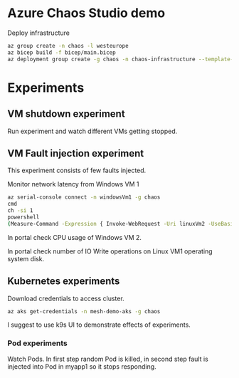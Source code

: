 # Azure Chaos Studio demo

Deploy infrastructure

```bash
az group create -n chaos -l westeurope
az bicep build -f bicep/main.bicep 
az deployment group create -g chaos -n chaos-infrastructure --template-file bicep/main.json
```

# Experiments

## VM shutdown experiment
Run experiment and watch different VMs getting stopped.

## VM Fault injection experiment
This experiment consists of few faults injected.

Monitor network latency from Windows VM 1

```bash
az serial-console connect -n windowsVm1 -g chaos
cmd
ch -si 1
powershell
(Measure-Command -Expression { Invoke-WebRequest -Uri linuxVm2 -UseBasicParsing }).TotalMilliseconds
```

In portal check CPU usage of Windows VM 2.

In portal check number of IO Write operations on Linux VM1 operating system disk.

## Kubernetes experiments
Download credentials to access cluster.

```bash
az aks get-credentials -n mesh-demo-aks -g chaos
```

I suggest to use k9s UI to demonstrate effects of experiments.

### Pod experiments
Watch Pods. In first step random Pod is killed, in second step fault is injected into Pod in myapp1 so it stops responding.
